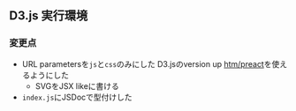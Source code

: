 ## D3.js 実行環境

### 変更点

- URL parametersを`js`と`css`のみにした
  D3.jsのversion up
  [htm/preact](https://github.com/developit/htm)を使えるようにした
  - SVGをJSX likeに書ける
- `index.js`にJSDocで型付けした
